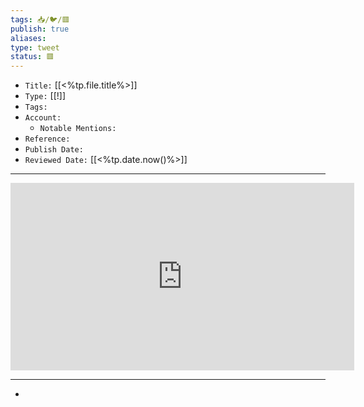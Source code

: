 ```yaml
---
tags: 📥️/🐦️/🟥️
publish: true
aliases: 
type: tweet
status: 🟥️
---
```


- `Title:` [[<%tp.file.title%>]]
- `Type:` [[!]]
- `Tags:` 
- `Account:` 
	- `Notable Mentions:`
- `Reference:` 
- `Publish Date:` 
- `Reviewed Date:` [[<%tp.date.now()%>]]

---

<center><iframe border=0 frameborder=0 height=300 width=550 src="https://twitframe.com/show?url="></iframe></center>

---

- 